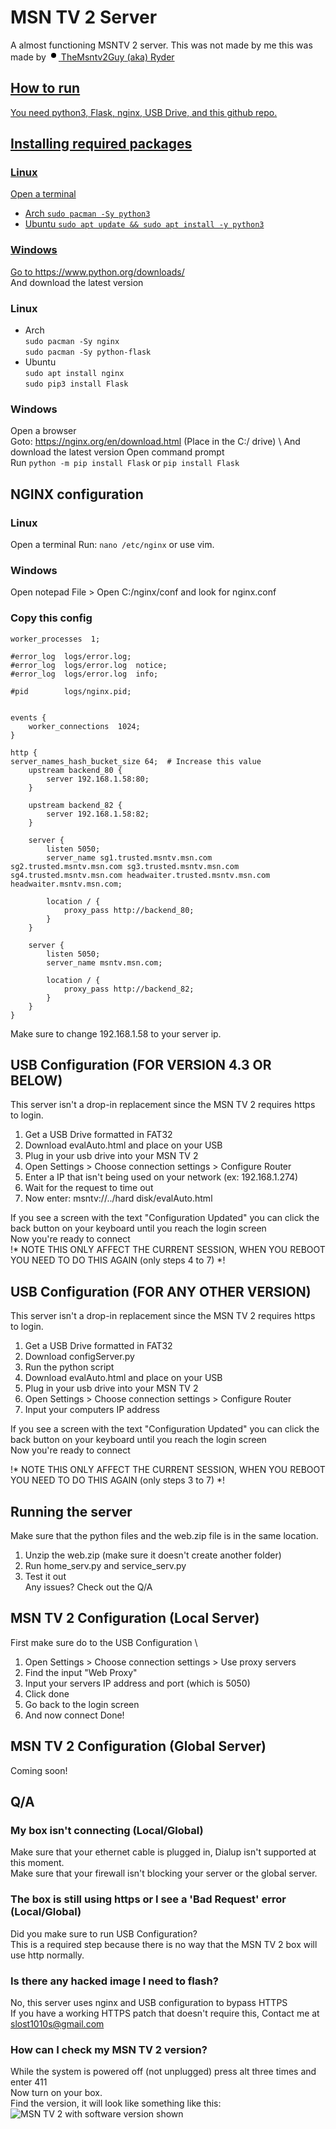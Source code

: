 # MSN TV 2 Server
A almost functioning MSNTV 2 server. This was not made by me this was made by <a class="d-inline-flex flex-items-center flex-nowrap Link--secondary no-underline text-small mr-3" href="https://github.com/TheMsntv2Guy" data-ga-click="Repository, language stats search click, location:repo overview">
          <svg style="color:#e34c26;" aria-hidden="true" height="16" viewBox="0 0 16 16" version="1.1" width="16" data-view-component="true" class="octicon octicon-dot-fill mr-2">
    <path d="M8 4a4 4 0 1 1 0 8 4 4 0 0 1 0-8Z"></path>
</svg>
          <span>TheMsntv2Guy</span>
          <span class="color-fg-default text-bold mr-1">(aka) Ryder</span>


## How to run
You need python3, Flask, nginx, USB Drive, and this github repo.

## Installing required packages
### Linux
Open a terminal
- Arch
  `sudo pacman -Sy python3`
- Ubuntu
  `sudo apt update && sudo apt install -y python3`

### Windows
Go to https://www.python.org/downloads/ \
And download the latest version

### Linux
- Arch \
  `sudo pacman -Sy nginx` \
  `sudo pacman -Sy python-flask`
- Ubuntu \
  `sudo apt install nginx` \
  `sudo pip3 install Flask`

### Windows
Open a browser \
Goto: https://nginx.org/en/download.html (Place in the C:/ drive) \ 
And download the latest version
Open command prompt \
Run `python -m pip install Flask` or `pip install Flask`

## NGINX configuration

### Linux
Open a terminal
Run: `nano /etc/nginx` or use vim.

### Windows
Open notepad
File > Open
C:/nginx/conf and look for nginx.conf

### Copy this config


```#user  nobody;
worker_processes  1;

#error_log  logs/error.log;
#error_log  logs/error.log  notice;
#error_log  logs/error.log  info;

#pid        logs/nginx.pid;


events {
    worker_connections  1024;
}

http {
server_names_hash_bucket_size 64;  # Increase this value
    upstream backend_80 {
        server 192.168.1.58:80;
    }

    upstream backend_82 {
        server 192.168.1.58:82;
    }

    server {
        listen 5050;
        server_name sg1.trusted.msntv.msn.com sg2.trusted.msntv.msn.com sg3.trusted.msntv.msn.com sg4.trusted.msntv.msn.com headwaiter.trusted.msntv.msn.com headwaiter.msntv.msn.com;

        location / {
            proxy_pass http://backend_80;
        }
    }

    server {
        listen 5050;
        server_name msntv.msn.com;

        location / {
            proxy_pass http://backend_82;
        }
    }
}

```
Make sure to change 192.168.1.58 to your server ip.

## USB Configuration (FOR VERSION 4.3 OR BELOW)
This server isn't a drop-in replacement since the MSN TV 2 requires https to login. 

1. Get a USB Drive formatted in FAT32 
2. Download evalAuto.html and place on your USB 
3. Plug in your usb drive into your MSN TV 2 
4. Open Settings > Choose connection settings > Configure Router 
5. Enter a IP that isn't being used on your network (ex: 192.168.1.274) 
6. Wait for the request to time out 
7. Now enter: msntv://../hard disk/evalAuto.html 

If you see a screen with the text "Configuration Updated" you can click the back button on your keyboard until you reach the login screen \
Now you're ready to connect \
!* NOTE THIS ONLY AFFECT THE CURRENT SESSION, WHEN YOU REBOOT YOU NEED TO DO THIS AGAIN (only steps 4 to 7) *!

## USB Configuration (FOR ANY OTHER VERSION)
This server isn't a drop-in replacement since the MSN TV 2 requires https to login. 

1. Get a USB Drive formatted in FAT32
2. Download configServer.py
3. Run the python script
4. Download evalAuto.html and place on your USB 
5. Plug in your usb drive into your MSN TV 2 
6. Open Settings > Choose connection settings > Configure Router
7. Input your computers IP address

If you see a screen with the text "Configuration Updated" you can click the back button on your keyboard until you reach the login screen \
Now you're ready to connect

!* NOTE THIS ONLY AFFECT THE CURRENT SESSION, WHEN YOU REBOOT YOU NEED TO DO THIS AGAIN (only steps 3 to 7) *!


## Running the server
Make sure that the python files and the web.zip file is in the same location.
1. Unzip the web.zip (make sure it doesn't create another folder)
2. Run home_serv.py and service_serv.py
3. Test it out \
Any issues? Check out the Q/A

## MSN TV 2 Configuration (Local Server)
First make sure do to the USB Configuration \

1. Open Settings > Choose connection settings > Use proxy servers
2. Find the input "Web Proxy"
3. Input your servers IP address and port (which is 5050)
4. Click done
5. Go back to the login screen
6. And now connect
Done!

## MSN TV 2 Configuration (Global Server)
Coming soon!


## Q/A
### My box isn't connecting (Local/Global)
Make sure that your ethernet cable is plugged in, Dialup isn't supported at this moment. \
Make sure that your firewall isn't blocking your server or the global server.

### The box is still using https or I see a 'Bad Request' error (Local/Global)
Did you make sure to run USB Configuration?  \
This is a required step because there is no way that the MSN TV 2 box will use http normally.

### Is there any hacked image I need to flash?
No, this server uses nginx and USB configuration to bypass HTTPS \
If you have a working HTTPS patch that doesn't require this, Contact me at slost1010s@gmail.com

### How can I check my MSN TV 2 version?
While the system is powered off (not unplugged) press alt three times and enter 411 \
Now turn on your box. \
Find the version, it will look like something like this: \
<img src="https://camo.githubusercontent.com/6b3d6d35ed5ffc5aa0b6eed3dd5e2fcd64101e054517e2ae7a15fc5d24f67f10/68747470733a2f2f692e696d6775722e636f6d2f7a674263486e632e706e67" alt="MSN TV 2 with software version shown">
